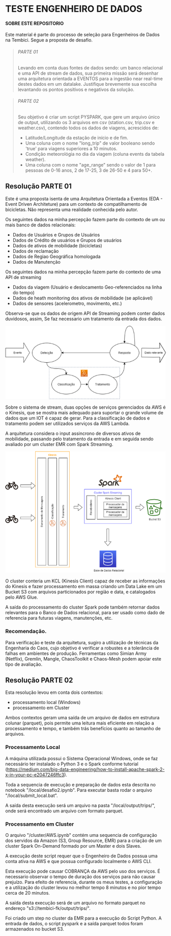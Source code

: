 # TESTE ENGENHEIRO DE DADOS

#### SOBRE ESTE REPOSITORIO

Este material é parte do processo de seleção para Engenheiros de Dados na Tembici. Segue a proposta de desafio.

> ###### PARTE 01
> 
> Levando em conta duas fontes de dados sendo: um banco relacional e uma API de stream de dados,
> sua primeira missão será desenhar uma arquitetura orientada a EVENTOS para a ingestão near 
> real-time destes dados em um datalake. Justifique brevemente sua escolha levantando os pontos 
> positivos e negativos da solução.


> ###### PARTE 02
> 
> Seu objetivo é criar um script PYSPARK, que gere um arquivo único de output, utilizando os 3 
> arquivos em csv (station.csv, trip.csv e weather.csv), contendo todos os dados de viagens, 
> acrescidos de:
> 
> - Latitude/Longitude da estação de início e de fim.
> - Uma coluna com o nome "long_trip" de valor booleano sendo 'true' para viagens superiores a 10 minutos.
> - Condição meteorológia no dia da viagem (coluna events da tabela weather).
> - Uma coluna com o nome "age_range" sendo o valor de 1 para pessoas de 0-16 anos, 2 de 17-25, 3 de 26-50 e 4 para 50+.
> 

## Resolução PARTE 01

Este é uma proposta isenta de uma Arquitetura Orientada a Eventos (EDA - Event Driven Architeture) para um contexto de compatilhamento de bicicletas. Não representa uma realidade conhecida pelo autor.

Os seguintes dados na minha percepção fazem parte do contexto de um ou mais banco de dados relacionais:
- Dados de Usuários e Grupos de Usuários
- Dados de Crédito de usuários e Grupos de usuários
- Dados de ativos de mobilidade (bicicletas)
- Dados de reclamação
- Dados de Regiao Geográfica homologada
- Dados de Manutenção

Os seguintes dados na minha percepção fazem parte do contexto de uma API de streaming
- Dados da viagem (Usuário e deslocamento Geo-referenciados na linha do tempo)
- Dados de heath monitoring dos ativos de mobilidade (se aplicável)
- Dados de sensores (acelerometro, movimento, etc.)

Observa-se que os dados de origem API de Streaming podem conter dados duvidosos, assim, Se faz necessario um tratamento da entrada dos dados.

![Image1](images/ConceptModel.png)

Sobre o sistema de stream, duas opções de serviços gerenciados da AWS é o Kinesis, que se mostra mais adequado para suportar o grande volume de dados que um IOT é capaz de gerar. Para a classificação de dados e tratamento podem ser utilizados serviços da AWS Lambda.

A arquitetura considera o input assincrono de diversos ativos de mobilidade, passando pelo tratamento da entrada e em seguida sendo avaliado por um cluster EMR com Spark Streaming.

![Image1](images/EDA1.png)

O cluster conteria um KCL (Kinesis Client) capaz de receber as informações do Kinesis e fazer processamento em massa criando um Data Lake em um Bucket S3 com arquivos particionados por região e data, e catalogados pelo AWS Glue. 

A saída do processamento do cluster Spark pode também retornar dados relevantes para o Banco de Dados relacional, para ser usado como dado de referencia para futuras viagens, manutenções, etc.

### Recomendação.

Para verificação e teste da arquitetura, sugiro a utilização de técnicas da Engenharia do Caos, cujo objetivo é verificar a robustes e a tolerância de falhas em ambientes de produção. Ferramentas como Simian Army (Netflix), Gremlin, Mangle, ChaosToolkit e Chaos-Mesh podem apoiar este tipo de avaliação.

## Resolução PARTE 02

Esta resolução levou em conta dois contextos:
- processamento local (Windows)
- processamento em Cluster

Ambos contextos geram uma saída de um arquivo de dados em estrutura colunar (parquet), pois permite uma leitura mais eficiente em relação a processamento e tempo, e também trás benefícios quanto ao tamanho de arquivos.

### Processamento Local
A máquina utilizada possui o Sistema Operacional Windows, onde se faz necessário ter instalado o Python 3 e o Spark conforme tutorial (https://medium.com/big-data-engineering/how-to-install-apache-spark-2-x-in-your-pc-e2047246ffc3).

Toda a sequencia de execução e preparação de dados esta descrita no notebook "/local/desafio2.ipynb". Para executar basta rodar o arquivo "/local/submit_local.bat".

A saída desta execução será um arquivo na pasta "/local/output/trips/", onde será encontrado um arquivo com formato parquet.
 
### Processamento em Cluster
O arquivo "/cluster/AWS.ipynb" contém uma sequencia de configuração dos servidos da Amazon (S3, Group Resource, EMR) para a criação de um cluster Spark On-Demand formado por um Master e dois Slaves.

A execução deste script requer que o Engenheiro de Dados possua uma conta ativa na AWS e que possua configurado localmente o AWS CLI. 

Esta execução pode causar COBRANÇA da AWS pelo uso dos serviços. É necessario observar o tempo de duração dos serviços para não causar prejuízo. Para efeito de referencia, durante os meus testes, a configuração e a utilização do cluster levou no melhor tempo 8 minutos e no pior tempo cerca de 20 minutos.

A saída desta execução será de um arquivo no formato parquet no endereço "s3://tembici-fk/output/trips/".

Foi criado um step no cluster da EMR para a execução do Script Python. A entrada de dados, o script pyspark e a saída parquet todos foram armazenados no bucket S3.

